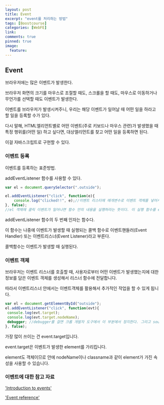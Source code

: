 ```yaml
---
layout: post
title: Event
excerpt: "event를 처리하는 방법"
tags: [Boostcourse]
categories: [WebFE]
link:
comments: true
pinned: true
image:
  feature:
---
```


## **Event**

브라우저에는 많은 이벤트가 발생한다.

브라우저 화면의 크기를 마우스로 조절할 때도, 스크롤을 할 때도, 마우스로 이동하거나 무언가를 선택할 때도 
이벤트가 발생한다.

이벤트를 브라우저가 발생시켜주니, 우리는 해당 이벤트가 일어날 때 어떤 일을 하라고 할 일을 등록할 수가 있다.

다시 말해, HTML엘리먼트별로 어떤 이벤트(주로 키보드나 마우스 관련)가 발생했을 때 특정 행위를(어떤 일) 하고 싶다면, 대상엘리먼트를 찾고 어떤 일을 등록하면 된다.

이걸 자바스크립트로 구현할 수 있다.



### **이벤트 등록**

이벤트를 등록하는 표준방법.

addEventListener 함수를 사용할 수 있다.

```javascript
var el = document.querySelector(".outside");

el.addEventListener("click", function(e){
	console.log("clicked!!", e);//이벤트 리스터에 매개변수로 이벤트 객체를 넣어서 이벤트 객체 속성들을 출력할 수도 있다.
}, false);
//el 객체에 클릭 이벤트가 일어나면 함수 안의 내용을 실행하라는 뜻이다. 이 실행 함수를 event handler 혹은 event listener라고 표현한다. 
```

addEventListener 함수의 두 번째 인자는 함수다.

이 함수는 나중에 이벤트가 발생할 때 실행되는 콜백 함수로 이벤트핸들러(Event Handler) 또는 이벤트리스너(Event Listener)라고 부른다.

콜백함수는 이벤트가 발생할 때 실행된다. 



### **이벤트 객체**

브라우저는 이벤트 리스너를 호출할 때, 사용자로부터 어떤 이벤트가 발생했는지에 대한 정보를 담은 이벤트 객체를 생성해서 리스너 함수에 전달합니다.

따라서 이벤트리스너 안에서는 이벤트객체를 활용해서 추가적인 작업을 할 수 있게 됩니다. 

```javascript
var el = document.getElementById("outside");
el.addEventListener("click", function(evt){
 console.log(evt.target);
 console.log(evt.target.nodeName);
 debugger; //debugger를 걸면 크롬 개발자 도구에서 이 부분에서 정지한다. 그리고 source탭에 들어가서 원하는 명령어를 찍어볼 수 있다.
}, false);
```

가장 많이 쓰이는 건 event.target입니다.

event.target은 이벤트가 발생한 element를 가리킵니다. 

element도 객체이므로 안에 nodeName이나 classname과 같이 element가 가진 속성을 사용할 수 있습니다.



### 이벤트에 대한 참고 자료 

['Introduction to events'](https://developer.mozilla.org/en-US/docs/Learn/JavaScript/Building_blocks/Events#Event_handler_properties)

['Event reference'](https://developer.mozilla.org/en-US/docs/Web/Events)

